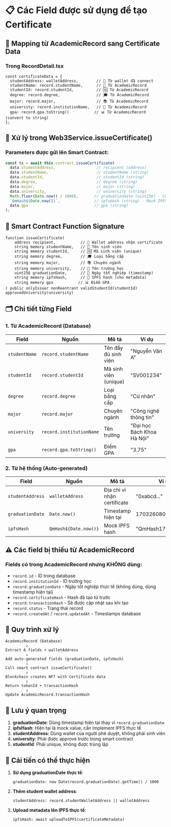 # 📋 Các Field được sử dụng để tạo Certificate

## 🎯 **Mapping từ AcademicRecord sang Certificate Data**

### **Trong RecordDetail.tsx**
```tsx
const certificateData = {
  studentAddress: walletAddress,        // 🔗 Từ wallet đã connect
  studentName: record.studentName,      // 👤 Từ AcademicRecord
  studentId: record.studentId,          // 🆔 Từ AcademicRecord  
  degree: record.degree,                // 🎓 Từ AcademicRecord
  major: record.major,                  // 📚 Từ AcademicRecord
  university: record.institutionName,   // 🏫 Từ AcademicRecord
  gpa: record.gpa.toString()           // 📊 Từ AcademicRecord (convert to string)
};
```

## 🔧 **Xử lý trong Web3Service.issueCertificate()**

### **Parameters được gửi lên Smart Contract:**
```typescript
const tx = await this.contract.issueCertificate(
  data.studentAddress,                  // recipient (address)
  data.studentName,                     // studentName (string)
  data.studentId,                       // studentId (string)
  data.degree,                          // degree (string)
  data.major,                           // major (string)
  data.university,                      // university (string)
  Math.floor(Date.now() / 1000),       // graduationDate (uint256) - Current timestamp
  `QmHash${Date.now()}`,               // ipfsHash (string) - Mock IPFS hash
  data.gpa                             // gpa (string)
);
```

## 📝 **Smart Contract Function Signature**
```solidity
function issueCertificate(
    address recipient,           // 🔗 Wallet address nhận certificate
    string memory studentName,   // 👤 Tên sinh viên
    string memory studentId,     // 🆔 Mã sinh viên (unique)
    string memory degree,        // 🎓 Loại bằng cấp
    string memory major,         // 📚 Chuyên ngành
    string memory university,    // 🏫 Tên trường học
    uint256 graduationDate,      // 📅 Ngày tốt nghiệp (timestamp)
    string memory ipfsHash,      // 📄 IPFS hash (cho metadata)
    string memory gpa           // 📊 Điểm GPA
) public onlyIssuer nonReentrant validStudentId(studentId) approvedUniversity(university)
```

## 🗂️ **Chi tiết từng Field**

### **1. Từ AcademicRecord (Database)**
| Field | Nguồn | Mô tả | Ví dụ |
|-------|-------|-------|--------|
| `studentName` | `record.studentName` | Tên đầy đủ sinh viên | "Nguyễn Văn A" |
| `studentId` | `record.studentId` | Mã sinh viên (unique) | "SV001234" |
| `degree` | `record.degree` | Loại bằng cấp | "Cử nhân" |
| `major` | `record.major` | Chuyên ngành | "Công nghệ thông tin" |
| `university` | `record.institutionName` | Tên trường | "Đại học Bách Khoa Hà Nội" |
| `gpa` | `record.gpa.toString()` | Điểm GPA | "3.75" |

### **2. Từ hệ thống (Auto-generated)**
| Field | Nguồn | Mô tả | Ví dụ |
|-------|-------|-------|--------|
| `studentAddress` | `walletAddress` | Địa chỉ ví nhận certificate | "0xabcd..." |
| `graduationDate` | `Date.now()` | Timestamp hiện tại | 1703260800 |
| `ipfsHash` | `QmHash${Date.now()}` | Mock IPFS hash | "QmHash1703260800" |

## ⚠️ **Các field bị thiếu từ AcademicRecord**

### **Fields có trong AcademicRecord nhưng KHÔNG dùng:**
- `record.id` - ID trong database
- `record.institutionId` - ID trường học  
- `record.graduationDate` - Ngày tốt nghiệp thực tế (không dùng, dùng timestamp hiện tại)
- `record.certificateHash` - Hash đã tạo từ trước
- `record.transactionHash` - Sẽ được cập nhật sau khi tạo
- `record.status` - Trạng thái record
- `record.createdAt` / `record.updatedAt` - Timestamps database

## 🔄 **Quy trình xử lý**

```
AcademicRecord (Database)
         ↓
Extract 6 fields + walletAddress
         ↓
Add auto-generated fields (graduationDate, ipfsHash)  
         ↓
Call smart contract issueCertificate()
         ↓
Blockchain creates NFT with Certificate data
         ↓
Return tokenId + transactionHash
         ↓
Update AcademicRecord.transactionHash
```

## 🎯 **Lưu ý quan trọng**

1. **graduationDate**: Dùng timestamp hiện tại thay vì `record.graduationDate`
2. **ipfsHash**: Hiện tại là mock value, cần implement IPFS thực tế
3. **studentAddress**: Dùng wallet của người phê duyệt, không phải sinh viên
4. **university**: Phải được approve trước trong smart contract
5. **studentId**: Phải unique, không được trùng lặp

## 🚀 **Cải tiến có thể thực hiện**

1. **Sử dụng graduationDate thực tế**: 
   ```tsx
   graduationDate: new Date(record.graduationDate).getTime() / 1000
   ```

2. **Thêm student wallet address**:
   ```tsx
   studentAddress: record.studentWalletAddress || walletAddress
   ```

3. **Upload metadata lên IPFS thực tế**:
   ```tsx
   ipfsHash: await uploadToIPFS(certificateMetadata)
   ```

